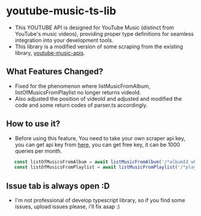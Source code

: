 # youtube-music-ts-lib

- This YOUTUBE API is designed for YouTube Music (distinct from YouTube's music videos), providing proper type definitions for seamless integration into your development tools.
- This library is a modified version of some scraping from the existing library, [youtube-music-apis](https://github.com/iamamritpalrandhawa/youtube-music-apis).


## What Features Changed?

- Fixed for the phenomenon where listMusicFromAlbum, listOfMusicsFromPlaylist no longer returns videoId.
- Also adjusted the position of videoId and adjusted and modified the code and some return codes of parser.ts accordingly.

## How to use it?

- Before using this feature, You need to take your own scraper api key, you can get api key from [here](https://www.scraperapi.com/), you can get free key, it can be 1000 queries per month.

``` javascript
   const listOfMusicsFromAlbum = await listMusicFromAlbum('/*albumId what you want to parse*/', '/*api key from scraper api*/');
   const listOfMusicsFromPlaylist = await listMusicFromPlaylist('/*playlist id what you want to parse*/', '/*api key from scraper api*/');
```

## Issue tab is always open :D

- I'm not professional of develop typescript library, so if you find some issues, upload issues please, i'll fix asap :)
